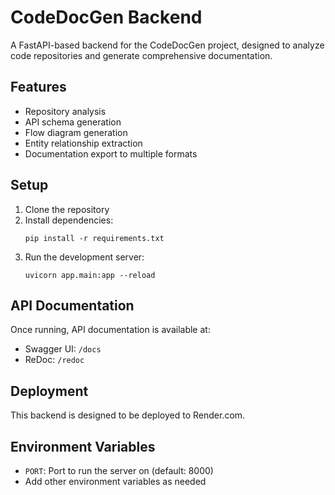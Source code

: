 # CodeDocGen Backend

A FastAPI-based backend for the CodeDocGen project, designed to analyze code repositories and generate comprehensive documentation.

## Features

- Repository analysis
- API schema generation
- Flow diagram generation
- Entity relationship extraction
- Documentation export to multiple formats

## Setup

1. Clone the repository
2. Install dependencies:
   ```
   pip install -r requirements.txt
   ```
3. Run the development server:
   ```
   uvicorn app.main:app --reload
   ```

## API Documentation

Once running, API documentation is available at:
- Swagger UI: `/docs`
- ReDoc: `/redoc`

## Deployment

This backend is designed to be deployed to Render.com.

## Environment Variables

- `PORT`: Port to run the server on (default: 8000)
- Add other environment variables as needed 